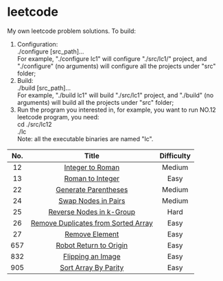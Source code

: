 # leetcode
My own leetcode problem solutions.
To build:
  1. Configuration:  
    ./configure [src_path]...  
    For example, "./configure lc1" will configure "./src/lc1/" project, and "./configure" (no arguments) will configure all the projects under "src" folder;  
  2. Build:  
    ./build [src_path]...  
    For example, "./build lc1" will build "./src/lc1" project, and "./build" (no arguments) will build all the projects under "src" folder;  
  3. Run the program you interested in, for example, you want to run NO.12 leetcode program, you need:  
    cd ./src/lc12  
    ./lc  
  Note: all the executable binaries are named "lc".  
  
| No.  | Title  | Difficulty  |
|:----:|:------:|:-----------:|
| 12  |[Integer to Roman](https://leetcode.com/problems/integer-to-roman/)| Medium  |
| 13  |[Roman to Integer](https://leetcode.com/problems/roman-to-integer/)| Easy  |
| 22  |[Generate Parentheses](https://leetcode.com/problems/generate-parentheses/)| Medium  |
| 24  |[Swap Nodes in Pairs](https://leetcode.com/problems/swap-nodes-in-pairs/)| Medium  |
| 25  |[Reverse Nodes in k-Group](https://leetcode.com/problems/reverse-nodes-in-k-group/)| Hard  |
| 26  |[Remove Duplicates from Sorted Array](https://leetcode.com/problems/remove-duplicates-from-sorted-array/)| Easy|
| 27  |[Remove Element](https://leetcode.com/problems/remove-element/)|  Easy  |
| 657  |[Robot Return to Origin](https://leetcode.com/problems/robot-return-to-origin/)|  Easy  |
| 832  |[Flipping an Image](https://leetcode.com/problems/flipping-an-image/)|  Easy  |
| 905  |[Sort Array By Parity](https://leetcode.com/problems/sort-array-by-parity/)| Easy  |
